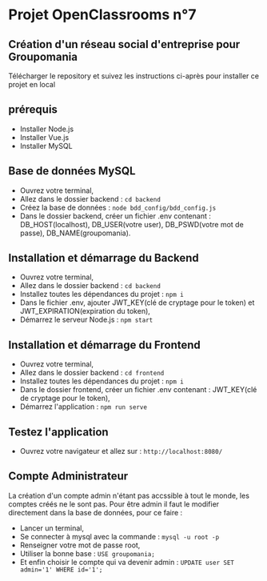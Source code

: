 # Projet OpenClassrooms n°7

## Création d'un réseau social d'entreprise pour Groupomania

Télécharger le repository et suivez les instructions ci-après pour installer ce projet en local

## prérequis

* Installer Node.js
* Installer Vue.js
* Installer MySQL

## Base de données MySQL

* Ouvrez votre terminal,
* Allez dans le dossier backend : `cd backend`
* Créez la base de données : `node bdd_config/bdd_config.js`
* Dans le dossier backend, créer un fichier .env contenant : DB_HOST(localhost), DB_USER(votre user), DB_PSWD(votre mot de passe), DB_NAME(groupomania).

## Installation et démarrage du Backend

* Ouvrez votre terminal,
* Allez dans le dossier backend : `cd backend` 
* Installez toutes les dépendances du projet : `npm i`
* Dans le fichier .env, ajouter JWT_KEY(clé de cryptage pour le token) et JWT_EXPIRATION(expiration du token),
* Démarrez le serveur Node.js : `npm start`

## Installation et démarrage du Frontend

* Ouvrez votre terminal,
* Allez dans le dossier backend : `cd frontend`
* Installez toutes les dépendances du projet : `npm i`
* Dans le dossier frontend, créer un fichier .env contenant : JWT_KEY(clé de cryptage pour le token),
* Démarrez l'application : `npm run serve`

## Testez l'application
* Ouvrez votre navigateur et allez sur : `http://localhost:8080/`

## Compte Administrateur
La création d'un compte admin n'étant pas accssible à tout le monde, les comptes créés ne le sont pas.
Pour être admin il faut le modifier directement dans la base de données, pour ce faire :
* Lancer un terminal,
* Se connecter à mysql avec la commande : `mysql -u root -p`
* Renseigner votre mot de passe root,
* Utiliser la bonne base : `USE groupomania;`
* Et enfin choisir le compte qui va devenir admin : `UPDATE user SET admin='1' WHERE id='1';`